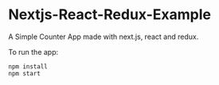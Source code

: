 # Nextjs-React-Redux-Example

A Simple Counter App made with next.js, react and redux. 

To run the app:

```
npm install
npm start
```
